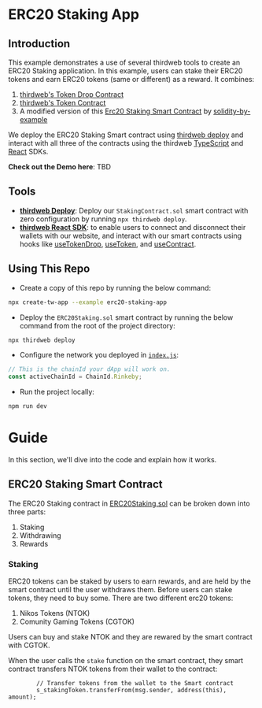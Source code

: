 # ERC20 Staking App

## Introduction

This example demonstrates a use of several thirdweb tools to create an ERC20 Staking application. In this example, users can stake their ERC20 tokens and earn ERC20 tokens (same or different) as a reward. It combines:

1. [thirdweb's Token Drop Contract](https://portal.thirdweb.com/pre-built-contracts/token-drop)
2. [thirdweb's Token Contract](https://portal.thirdweb.com/pre-built-contracts/token)
3. A modified version of this [Erc20 Staking Smart Contract](https://solidity-by-example.org/defi/staking-rewards) by [solidity-by-example](https://solidity-by-example.org/defi/staking-rewards)

We deploy the ERC20 Staking Smart contract using [thirdweb deploy](https://portal.thirdweb.com/thirdweb-deploy) and interact with all three of the contracts using the thirdweb [TypeScript](https://portal.thirdweb.com/typescript) and [React](https://portal.thirdweb.com/react) SDKs.

**Check out the Demo here**: TBD

## Tools

- [**thirdweb Deploy**](https://portal.thirdweb.com/thirdweb-deploy): Deploy our `StakingContract.sol` smart contract with zero configuration by running `npx thirdweb deploy`.
- [**thirdweb React SDK**](https://docs.thirdweb.com/react): to enable users to connect and disconnect their wallets with our website, and interact with our smart contracts using hooks like [useTokenDrop](https://portal.thirdweb.com/react/react.usetoken), [useToken](https://portal.thirdweb.com/react/react.usetoken), and [useContract](https://portal.thirdweb.com/react/react.usecontract).

## Using This Repo

- Create a copy of this repo by running the below command:

```bash
npx create-tw-app --example erc20-staking-app
```

- Deploy the `ERC20Staking.sol` smart contract by running the below command from the root of the project directory:

```bash
npx thirdweb deploy
```

- Configure the network you deployed in [`index.js`](./src/index.js):

```jsx
// This is the chainId your dApp will work on.
const activeChainId = ChainId.Rinkeby;
```

- Run the project locally:

```bash
npm run dev
```

# Guide

In this section, we'll dive into the code and explain how it works.

## ERC20 Staking Smart Contract

The ERC20 Staking contract in [ERC20Staking.sol](/ERC20Staking.sol) can be broken down into three parts:

1. Staking
2. Withdrawing
3. Rewards

### Staking

ERC20 tokens can be staked by users to earn rewards, and are held by the smart contract until the user withdraws them.
Before users can stake tokens, they need to buy some. There are two different erc20 tokens:

1. Nikos Tokens (NTOK)
2. Comunity Gaming Tokens (CGTOK)

Users can buy and stake NTOK and they are rewared by the smart contract with CGTOK.

When the user calls the `stake` function on the smart contract, they smart contract transfers NTOK tokens from their wallet to the contract:

```solidity
        // Transfer tokens from the wallet to the Smart contract
        s_stakingToken.transferFrom(msg.sender, address(this), amount);
```
